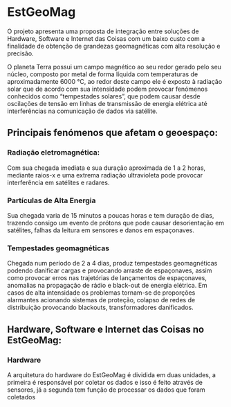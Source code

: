 # EstGeoMag

O projeto apresenta uma proposta de integração entre soluções de Hardware, Software e Internet das Coisas com um baixo custo com a finalidade de obtenção de grandezas geomagnéticas com alta resolução e precisão.

O planeta Terra possui um campo magnético ao seu redor gerado pelo seu núcleo, composto por metal de forma líquida com temperaturas de aproximadamente 6000 °C, ao redor deste campo ele é exposto à radiação solar que de acordo com sua intensidade podem provocar fenómenos conhecidos como “tempestades solares”, que podem causar desde oscilações de tensão em linhas de transmissão de energia elétrica até interferências na comunicação de dados via satélite.

## Principais fenómenos que afetam o geoespaço:

### Radiação eletromagnética:
Com sua chegada imediata e sua duração aproximada de 1 a 2 horas, mediante raios-x e uma extrema radiação ultravioleta pode provocar interferência em satélites e  radares.

### Partículas de Alta Energia
Sua chegada varia de 15 minutos a poucas horas e tem duração de dias, trazendo consigo um evento de prótons que pode causar desorientação em satélites, falhas da leitura em sensores e danos em espaçonaves.

### Tempestades geomagnéticas

Chegada num período de 2 a 4 dias, produz tempestades geomagnéticas podendo danificar cargas e provocando arraste de espaçonaves, assim como provocar erros nas trajetórias de lançamentos de espaçonaves, anomalias na propagação de rádio e black-out de energia elétrica. 
Em casos de alta intensidade os problemas tornam-se de proporções alarmantes acionando sistemas de proteção, colapso de redes de distribuição provocando blackouts, transformadores danificados.


## Hardware, Software e Internet das Coisas no EstGeoMag:

### Hardware

A arquitetura do hardware do EstGeoMag é dividida em duas unidades, a primeira é responsável por coletar os dados e isso é feito através de sensores, já a segunda tem função de processar os dados que foram coletados 